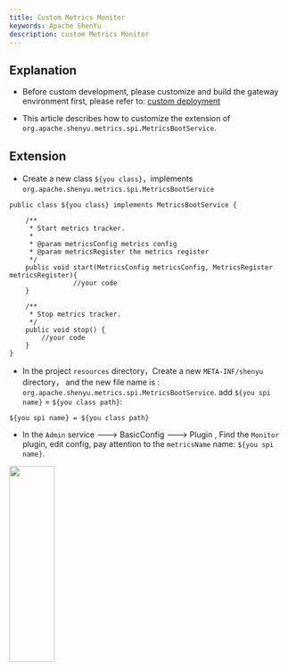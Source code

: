 ```yaml
---
title: Custom Metrics Monitor
keywords: Apache ShenYu
description: custom Metrics Monitor
---
```



## Explanation

* Before custom development, please customize and build the gateway environment first, please refer to: [custom deployment](../deployment-custom)

* This article describes how to customize the extension of  `org.apache.shenyu.metrics.spi.MetricsBootService`.

## Extension

* Create a new class `${you class}`，implements `org.apache.shenyu.metrics.spi.MetricsBootService`

```
public class ${you class} implements MetricsBootService {
   
   	/**
     * Start metrics tracker.
     *
     * @param metricsConfig metrics config
     * @param metricsRegister the metrics register
     */
    public void start(MetricsConfig metricsConfig, MetricsRegister metricsRegister){
				//your code
    }
    
    /**
     * Stop metrics tracker.
     */
    public void stop() {
      	//your code
    }
}
```

* In the project  `resources` directory，Create a new `META-INF/shenyu` directory， and the new file name is : `org.apache.shenyu.metrics.spi.MetricsBootService`.
add `${you spi name}` = `${you class path}`:

```
${you spi name} = ${you class path}
```

* In the `Admin` service ---> BasicConfig ---> Plugin ,  Find the `Monitor` plugin,  edit config, pay attention to the `metricsName` name: `${you spi name}`.

<img src="/img/shenyu/custom/custom-metrics-monitor-en.jpg" width="40%" height="30%" />







